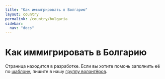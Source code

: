 ```yaml
---
title: "Как иммигрировать в Болгарию"
layout: country
permalink: /country/bulgaria
sidebar:
  nav: "docs"
---
```


# Как иммигрировать в Болгарию

Страница находится в разработке. Если вы хотите помочь заполнить её по [шаблону](/template), пишите в нашу [группу волонтёров](https://t.me/+FHi3FnJaoWJkMDAx).

